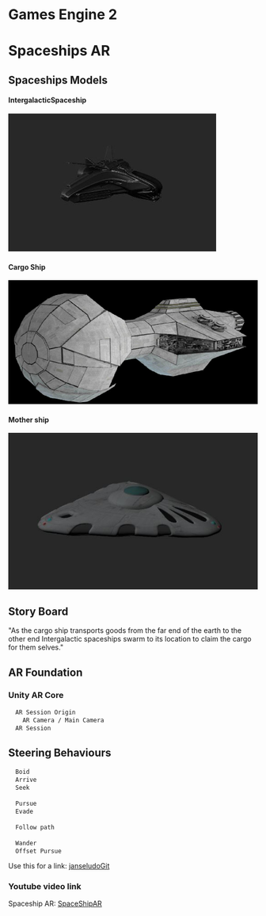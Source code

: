 # Games Engine 2

# Spaceships AR

## Spaceships Models

#### IntergalacticSpaceship
![alt text](Images_MD/IntergalacticSpaceship.JPG  "Intergalactic Space ship")

#### Cargo Ship
![alt text](Images_MD/CargoShip.JPG "Cargo Ship")

#### Mother ship
![alt text](Images_MD/Mothership.JPG "Mother ship")



## Story Board
"As the cargo ship transports goods from the far end of the earth to the other end Intergalactic spaceships swarm to its location to claim the cargo for them selves."

## AR Foundation
### Unity AR Core

```
  AR Session Origin
    AR Camera / Main Camera
  AR Session

```

## Steering Behaviours

```
  Boid
  Arrive
  Seek

  Pursue
  Evade

  Follow path

  Wander
  Offset Pursue
```

Use this for a link: [janseludoGit](https://github.com/janseludo/Games-Engine-2)

### Youtube video link
Spaceship AR: [SpaceShipAR](https://www.youtube.com/watch?v=EmTQXtdi1XM)
